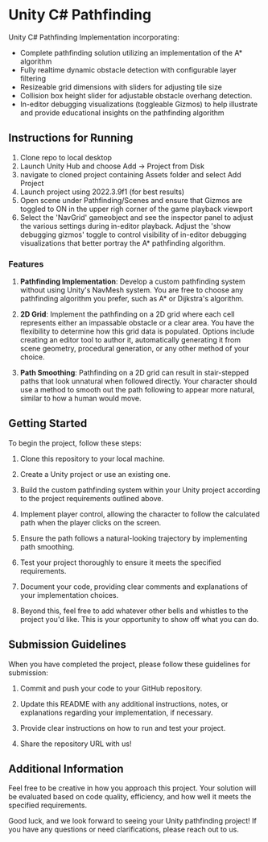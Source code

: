 # Unity C# Pathfinding


Unity C# Pathfinding Implementation incorporating:
- Complete pathfinding solution utilizing an implementation of the A* algorithm
- Fully realtime dynamic obstacle detection with configurable layer filtering
- Resizeable grid dimensions with sliders for adjusting tile size
- Collision box height slider for adjustable obstacle overhang detection.
- In-editor debugging visualizations (toggleable Gizmos) to help illustrate and provide educational insights on the pathfinding algorithm

## Instructions for Running
1. Clone repo to local desktop
2. Launch Unity Hub and choose Add -> Project from Disk
4. navigate to cloned project containing Assets folder and select Add Project
5. Launch project using 2022.3.9f1 (for best results)
6. Open scene under Pathfinding/Scenes and ensure that Gizmos are toggled to ON in the upper righ corner of the game playback viewport
7. Select the 'NavGrid' gameobject and see the inspector panel to adjust the various settings during in-editor playback. Adjust the 'show debugging gizmos' toggle to control visibility of in-editor debugging visualizations that better portray the A* pathfinding algorithm.


### Features

1. **Pathfinding Implementation**: Develop a custom pathfinding system without using Unity's NavMesh system. You are free to choose any pathfinding algorithm you prefer, such as A* or Dijkstra's algorithm.

3. **2D Grid**: Implement the pathfinding on a 2D grid where each cell represents either an impassable obstacle or a clear area. You have the flexibility to determine how this grid data is populated. Options include creating an editor tool to author it, automatically generating it from scene geometry, procedural generation, or any other method of your choice.

4. **Path Smoothing**: Pathfinding on a 2D grid can result in stair-stepped paths that look unnatural when followed directly. Your character should use a method to smooth out the path following to appear more natural, similar to how a human would move.

## Getting Started
To begin the project, follow these steps:

1. Clone this repository to your local machine.

2. Create a Unity project or use an existing one.

3. Build the custom pathfinding system within your Unity project according to the project requirements outlined above.

4. Implement player control, allowing the character to follow the calculated path when the player clicks on the screen.

5. Ensure the path follows a natural-looking trajectory by implementing path smoothing.

6. Test your project thoroughly to ensure it meets the specified requirements.

7. Document your code, providing clear comments and explanations of your implementation choices.

8. Beyond this, feel free to add whatever other bells and whistles to the project you'd like. This is your opportunity to show off what you can do.

## Submission Guidelines
When you have completed the project, please follow these guidelines for submission:

1. Commit and push your code to your GitHub repository.

2. Update this README with any additional instructions, notes, or explanations regarding your implementation, if necessary.

3. Provide clear instructions on how to run and test your project.

4. Share the repository URL with us!

## Additional Information

Feel free to be creative in how you approach this project. Your solution will be evaluated based on code quality, efficiency, and how well it meets the specified requirements.

Good luck, and we look forward to seeing your Unity pathfinding project! If you have any questions or need clarifications, please reach out to us.
